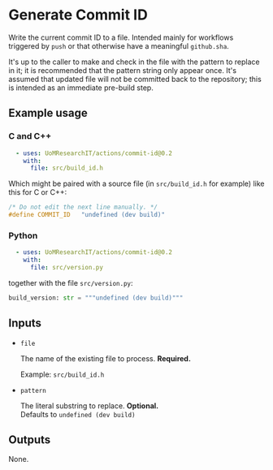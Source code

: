 # Generate Commit ID

Write the current commit ID to a file. Intended mainly for workflows triggered by `push` or that otherwise have a meaningful `github.sha`.

It's up to the caller to make and check in the file with the pattern to
replace in it; it is recommended that the pattern string only appear once.
It's assumed that updated file will not be committed back to the repository; this is intended as an immediate pre-build step.

## Example usage
### C and C++

```yml
  - uses: UoMResearchIT/actions/commit-id@0.2
    with:
      file: src/build_id.h
```

Which might be paired with a source file (in `src/build_id.h` for example) like this for C or C++:
```c
/* Do not edit the next line manually. */
#define COMMIT_ID   "undefined (dev build)"
```
### Python
```yml
  - uses: UoMResearchIT/actions/commit-id@0.2
    with:
      file: src/version.py
```
together with the file `src/version.py`:
```py
build_version: str = """undefined (dev build)"""
```

## Inputs

* `file`

  The name of the existing file to process. **Required.**

  Example: `src/build_id.h`

* `pattern`

  The literal substring to replace. **Optional.**  
  Defaults to `undefined (dev build)`

## Outputs

None.
